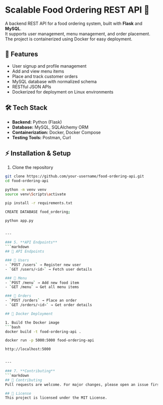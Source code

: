 # Scalable Food Ordering REST API 🍴

A backend REST API for a food ordering system, built with **Flask** and **MySQL**.  
It supports user management, menu management, and order placement.  
The project is containerized using Docker for easy deployment.

## 🚀 Features
- User signup and profile management  
- Add and view menu items  
- Place and track customer orders  
- MySQL database with normalized schema  
- RESTful JSON APIs  
- Dockerized for deployment on Linux environments  

## 🛠️ Tech Stack
- **Backend:** Python (Flask)  
- **Database:** MySQL, SQLAlchemy ORM  
- **Containerization:** Docker, Docker Compose  
- **Testing Tools:** Postman, Curl  

## ⚡ Installation & Setup

1. Clone the repository  
```bash
git clone https://github.com/your-username/food-ordering-api.git
cd food-ordering-api

python -m venv venv
source venv\Scripts\activate

pip install -r requirements.txt

CREATE DATABASE food_ordering;

python app.py


---

### 5. **API Endpoints**
```markdown
## 📌 API Endpoints

### 👤 Users
- `POST /users` → Register new user  
- `GET /users/<id>` → Fetch user details  

### 🍔 Menu
- `POST /menu` → Add new food item  
- `GET /menu` → Get all menu items  

### 🛒 Orders
- `POST /orders` → Place an order  
- `GET /orders/<id>` → Get order details  

## 🐳 Docker Deployment

1. Build the Docker image  
```bash
docker build -t food-ordering-api .

docker run -p 5000:5000 food-ordering-api

http://localhost:5000


---

### 7. **Contributing**
```markdown
## 🤝 Contributing
Pull requests are welcome. For major changes, please open an issue first to discuss what you’d like to change.

## 📄 License
This project is licensed under the MIT License.
